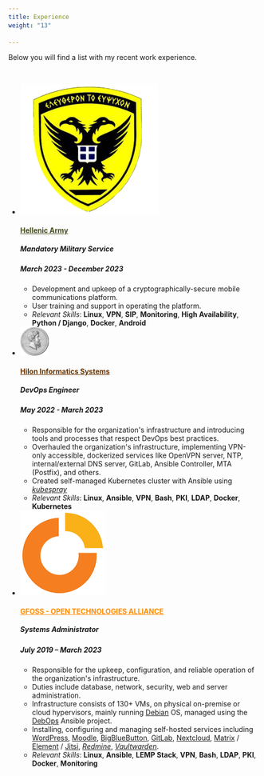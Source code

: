 ```yaml
---
title: Experience
weight: "13"

---
```

Below you will find a list with my recent work experience.

<br>

<ul class="timeline">

  <li class="timeline-inverted">
	<a href="http://army.gr" target="_blank"><img class="timeline-image lazy" src="/img/hellenicarmy.png" alt="HELLENIC ARMY LOGO"></a>
	<div class="timeline-panel markdown">
	  <div class="timeline-heading">
		<h4><a href="http://army.gr" style="color:#454B1B" target="_blank">Hellenic Army</a></h4>
	  </div>
	  <div class="timeline-body">
		<h5>Mandatory Military Service</h5>
		<h5>March 2023 - December 2023</h5>
        <ul>
			<li>Development and upkeep of a cryptographically-secure mobile communications platform.</li>
			<li>User training and support in operating the platform.</li>
			<li><em>Relevant Skills</em>: <strong>Linux</strong>, <strong>VPN</strong>, <strong>SIP</strong>, <strong>Monitoring</strong>, <strong>High Availability</strong>, <strong>Python / Django</strong>, <strong>Docker</strong>, <strong>Android</strong></li>
		</ul>
	  </div>
	</div>
  </li>

  <li class="timeline-inverted">
	<a href="https://web.archive.org/web/20220522083934/http://www.hilonsys.com/" target="_blank"><img class="timeline-image lazy" src="/img/hilonsys.png" alt="HILONSYS LOGO"></a>
	<div class="timeline-panel markdown">
	  <div class="timeline-heading">
		<h4><a href="https://web.archive.org/web/20220522083934/http://www.hilonsys.com/" style="color:#630" target="_blank">Hilon Informatics Systems</a></h4>
	  </div>
	  <div class="timeline-body">
		<h5>DevOps Engineer</h5>
		<h5>May 2022 - March 2023</h5>
        <ul>
			<li>Responsible for the organization's infrastructure and introducing tools and processes that respect DevOps best practices.</li>
			<li>Overhauled the organization's infrastructure, implementing VPN-only accessible, dockerized services like OpenVPN server, NTP, internal/external DNS server, GitLab, Ansible Controller, MTA (Postfix), and others.</li>
			<li>Created self-managed Kubernetes cluster with Ansible using <a href="https://kubespray.io/"><em>kubespray</em></a></li>
			<li><em>Relevant Skills</em>: <strong>Linux</strong>, <strong>Ansible</strong>, <strong>VPN</strong>, <strong>Bash</strong>, <strong>PKI</strong>, <strong>LDAP</strong>, <strong>Docker</strong>, <strong>Kubernetes</strong></li>
		</ul>
	  </div>
	</div>
  </li>

  <li class="timeline-inverted">
	<a href="https://gfoss.eu" target="_blank"><img class="timeline-image lazy" src="/img/eellak.png" alt="GFOSS LOGO"></a>
	<div class="timeline-panel markdown">
      <div class="timeline-heading">
        <h4><a href="https://gfoss.eu" style="color:darkorange">GFOSS - OPEN TECHNOLOGIES ALLIANCE</a></h4>
      </div>
      <div class="timeline-body">
        <h5>Systems Administrator</h5>
        <h5>July 2019 – March 2023</h5>
        <ul>
			<li>Responsible for the upkeep, configuration, and reliable operation of the organization's infrastructure.</li>
			<li>Duties include database, network, security, web and server administration.</li>
			<li>Infrastructure consists of 130+ VMs, on physical on-premise or cloud hypervisors, mainly running <a href="https://www.debian.org">Debian</a> OS, managed using the <a href="https://debops.org">DebOps</a> Ansible project.</li>
			<li>Installing, configuring and managing self-hosted services including <a href="https://wordpress.com">WordPress</a>, <a href="https://moodle.org">Moodle</a>, <a href="https://bigbluebutton.org">BigBlueButton</a>, <a href="https://about.gitlab.com/install/">GitLab</a>, <a href="https://nextcloud.com">Nextcloud</a>, <a href="https://matrix.org">Matrix</a> / <a href="https://element.io">Element</a> / <a href="https://jitsi.org">Jitsi</a>, <a href="https://www.redmine.org/"><em>Redmine</em></a>, <a href="https://vaultwarden.discourse.group/"><em>Vaultwarden</em></a>.</li>
			<li><em>Relevant Skills</em>: <strong>Linux</strong>, <strong>Ansible</strong>, <strong>LEMP Stack</strong>, <strong>VPN</strong>, <strong>Bash</strong>, <strong>LDAP</strong>, <strong>PKI</strong>, <strong>Docker</strong>, <strong>Monitoring</strong></li>
		</ul>
      </div>
    </div>
  </li>

</ul>
